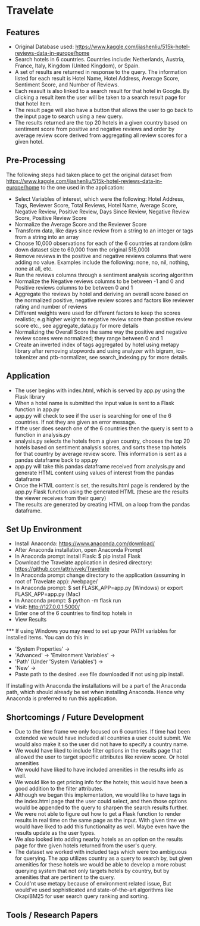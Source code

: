 # Travelate

## Features
- Original Database used: https://www.kaggle.com/jiashenliu/515k-hotel-reviews-data-in-europe/home
- Search hotels in 6 countries. Countries include: Netherlands, Austria, France, Italy, Kingdom (United Kingdom), or Spain.
- A set of results are returned in response to the query. The information listed for each result is Hotel Name, Hotel Address, Average Score, Sentiment Score, and Number of Reviews.
- Each reasult is also linked to a search result for that hotel in Google. By clicking a result item the user will be taken to a search result page for that hotel item.
- The result page will also have a button that allows the user to go back to the input page to search using a new query.
- The results returned are the top 20 hotels in a given country based on sentiment score from positive and negative reviews and order by average review score derived from aggregating all review scores for a given hotel.

## Pre-Processing
The following steps had taken place to get the original dataset from https://www.kaggle.com/jiashenliu/515k-hotel-reviews-data-in-europe/home to the one used in the application:  

- Select Variables of interest, which were the following: Hotel Address, Tags, Reviewer Score, Total Reviews, Hotel Name, Average Score, Negative Review, Positive Review, Days Since Review, Negative Review Score, Positive Review Score
- Normalize the Average Score and the Reviewer Score
- Transform data, like days since review from a string to an integer or tags from a string into an array
- Choose 10,000 observations for each of the 6 countries at random (slim down dataset size to 60,000 from the original 515,000)
- Remove reviews in the positive and negative reviews columns that were adding no value. Examples include the following: none, no, nil, nothing, none at all, etc.
- Run the reviews columns through a sentiment analysis scoring algorithm
- Normalize the Negative reviews columns to be between -1 and 0 and Positive reviews columns to be between 0 and 1 
- Aggregate the reviews by hotel and deriving an overall score based on the normalized positive, negative review scores and factors like reviewer rating and number of reviews
- Different weights were used for different factors to keep the scores realistic; e.g higher weight to negative review score than positive review score etc., see aggregate_data.py for more details
- Normalizing the Overall Score the same way the positive and negative review scores were normalized; they range between 0 and 1
- Create an inverted index of tags aggregated by hotel using metapy library after removing stopwords and using analyzer with bigram, icu-tokenizer and ptb-normalizer, see search_indexing.py for more details.

## Application 
- The user begins with index.html, which is served by app.py using the Flask library
- When a hotel name is submitted the input value is sent to a Flask function in app.py
- app.py will check to see if the user is searching for one of the 6 countries. If not they are given an error message.
- If the user does search one of the 6 countries then the query is sent to a function in analysis.py
- analysis.py selects the hotels from a given country, chooses the top 20 hotels based on sentiment analysis scores, and sorts these top hotels for that country by average review score. This information is sent as a pandas dataframe back to app.py
- app.py will take this pandas dataframe received from analysis.py and generate HTML content using values of interest from the pandas dataframe
- Once the HTML content is set, the results.html page is rendered by the app.py Flask function using the generated HTML (these are the results the viewer receives from their query)
- The results are generated by creating HTML on a loop from the pandas dataframe.

## Set Up Environment
- Install Anaconda: https://www.anaconda.com/download/
- After Anaconda installation, open Anaconda Prompt
- In Anaconda prompt install Flask: $ pip install Flask
- Download the Travelate application in desired directory: https://github.com/attrivivek/Travelate
- In Anaconda prompt change directory to the application (assuming in root of Travelate app): /webpage/
- In Anaconda prompt: $ set FLASK_APP=app.py (Windows) or export FLASK_APP=app.py (Mac)
- In Anaconda prompt: $ python -m flask run
- Visit: http://127.0.0.1:5000/
- Enter one of the 6 countries to find top hotels in
- View Results

*** If using Windows you may need to set up your PATH variables for installed items. You can do this in:  
- 'System Properties' -> 
- 'Advanced' -> 'Environment Variables' -> 
- 'Path' (Under 'System Variables') -> 
- 'New' -> 
- Paste path to the desired .exe file downloaded if not using pip install.   

If installing with Anaconda the installations will be a part of the Anaconda path, which should already be set when installing Anaconda. Hence why Anaconda is preferred to run this application.

## Shortcomings / Future Development
- Due to the time frame we only focused on 6 countries. If time had been extended we would have included all countries a user could submit. We would also make it so the user did not have to specify a country name. 
- We would have liked to include filter options in the results page that allowed the user to target specific attributes like review score. Or hotel amenities
- We would have liked to have included amenities in the results info as well.
- We would like to get pricing info for the hotels; this would have been a good addition to the filter attributes.
- Although we began this implementation, we would like to have tags in the index.html page that the user could select, and then those options would be appended to the query to sharpen the search results further.
- We were not able to figure out how to get a Flask function to render results in real time on the same page as the input. With given time we would have liked to add this functionality as well. Maybe even have the results update as the user types.
- We also looked into adding nearby hotels as an option on the results page for thre given hotels returned from the user's query.
- The dataset we worked with included tags which were too ambiguous for querying. The app utilizes country as a query to search by, but given amenities for these hotels we would be able to develop a more robust querying system that not only targets hotels by country, but by amenities that are pertinent to the query.
- Could'nt use metapy because of environment related issue, But would've used sophisticated and state-of-the-art algorithms like OkapiBM25 for user search query ranking and sorting.

## Tools / Research Papers